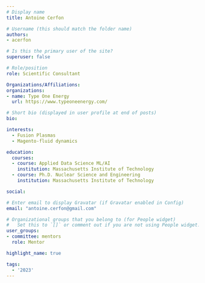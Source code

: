 ```yaml
---
# Display name
title: Antoine Cerfon

# Username (this should match the folder name)
authors:
- acerfon

# Is this the primary user of the site?
superuser: false

# Role/position
role: Scientific Consultant

Organizations/Affiliations:
organizations:
- name: Type One Energy
  url: https://www.typeoneenergy.com/

# Short bio (displayed in user profile at end of posts)
bio: 

interests:
  - Fusion Plasmas
  - Magento-fluid dynamics

education:
  courses:
  - course: Applied Data Science ML/AI
    institution: Massachusetts Institute of Technology
  - course: Ph.D. Nuclear Science and Engineering
    institution: Massachusetts Institute of Technology

social:

# Enter email to display Gravatar (if Gravatar enabled in Config)
email: "antoine.cerfon@gmail.com"

# Organizational groups that you belong to (for People widget)
#   Set this to `[]` or comment out if you are not using People widget.
user_groups:
- committee: mentors
  role: Mentor

highlight_name: true

tags:
  - '2023'
---
```

